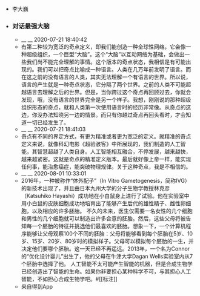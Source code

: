 - 李大巍
- ### 对话最强大脑
    - __ __ 2020-07-21 18:40:42
    - 有第二种较为宽泛的奇点定义，即我们能创造一种全球性网络。它会像一种超级组织，一个巨型“大脑”。这个“大脑”以互动网络为基础，会做出一些我们尚不能完全理解的事情。这个版本的奇点状态，我相信是有可能出现的。我们可以把奇点比喻成一种语言。人类在几万年前发明了语言。而在这之前的没有语言的人类，其实无法理解一个有语言的世界。所以说，语言的产生就是一种奇点状态，它分隔了两个世界。之前的人类不可能超越语言去理解之后的世界。但是，当你跨过这个奇点再回顾过去，你就会发现，哦，没有语言的世界完全是另一个样子。我想，刚刚说的那种超级组织形态的奇点，就和人类第一次使用语言时的经历非常像。从奇点的这边，你没办法知晓另一边的情景。而只有你越过奇点再回头看时，才会知道一切已经发生了。
    - __ __ 2020-07-21 18:41:03
    - 奇点有不同的界定方式，有更为精准或者更为宽泛的定义。就精准的奇点定义来说，就像科幻电影《超验骇客》中所展现的，我们制造的人工智能，其智慧超越了人类自身。人工智能相互融合，不停发展，越来越快，越来越紧密。这就是奇点的精准定义版本。最后就好像上帝一样，能实现任何事，能治愈癌症，能突破物理规律。关于这种奇点，我是不相信的。
    - __ __ 2020-08-01 10:33:01
    - 2016年，一种被称作“体外配子”（In Vitro Gametogenesis，简称IVG）的新技术出现了，并且由日本九州大学的分子生物学教授林克彦（Katsuhiko Hayashi）成功地在小白鼠身上进行了试验。他在实验室中用小白鼠的皮肤细胞成功地培育出了能够产生后代的雄性精子、雌性卵细胞，以及相应的许多胚胎。
      不久的未来，医生仅需要一名女性的几个细胞和男性的几个细胞就可以制造出许多合意的胚胎。然后，这些父母将被告知每一个胚胎的特征并挑选他们最喜欢的胚胎。想象一下，一个计算机程序能够让父母观察100个不同的胚胎：父母将能够看到每个胚胎在5岁、10岁、15岁、20岁、80岁时的模拟样子。父母可以模拟每个胚胎的一生，并决定他们要哪个胚胎。这一天已经不再遥远。2013年，一个名为Connor的“优化设计婴儿”出生了，他的父母在牛津大学Dagan Wells实验室内从7个胚胎中选择了他。
      人工智能不太可能产生智能的机器，但是合成生物学已经创造出了智能的生命。如果你非要担心某种科学不可，与其担心人工智能，不如担心合成生物学吧。#[[标注]]
    - 来自得到App
